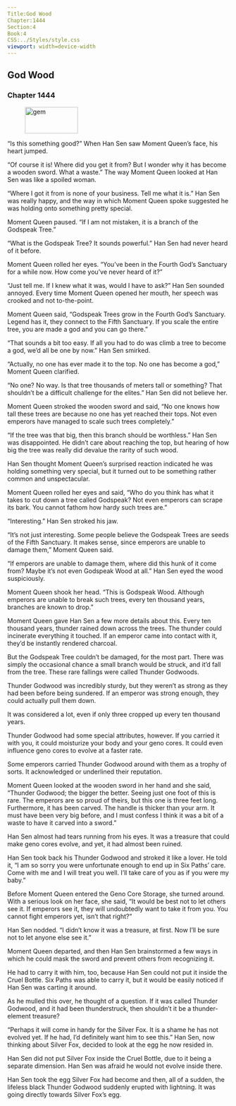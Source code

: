 ```yaml
---
Title:God Wood 
Chapter:1444 
Section:4 
Book:4 
CSS:../Styles/style.css 
viewport: width=device-width
---
```

  
## God Wood
### Chapter 1444
  
<figure>
	<img src="../Images/gem.gif" alt="gem" id="gem" width="120" height="60" />
</figure>
  

  
“Is this something good?” When Han Sen saw Moment Queen’s face, his heart jumped.

“Of course it is! Where did you get it from? But I wonder why it has become a wooden sword. What a waste.” The way Moment Queen looked at Han Sen was like a spoiled woman.

“Where I got it from is none of your business. Tell me what it is.” Han Sen was really happy, and the way in which Moment Queen spoke suggested he was holding onto something pretty special.

Moment Queen paused. “If I am not mistaken, it is a branch of the Godspeak Tree.”

“What is the Godspeak Tree? It sounds powerful.” Han Sen had never heard of it before.

Moment Queen rolled her eyes. “You’ve been in the Fourth God’s Sanctuary for a while now. How come you’ve never heard of it?”

“Just tell me. If I knew what it was, would I have to ask?” Han Sen sounded annoyed. Every time Moment Queen opened her mouth, her speech was crooked and not to-the-point.

Moment Queen said, “Godspeak Trees grow in the Fourth God’s Sanctuary. Legend has it, they connect to the Fifth Sanctuary. If you scale the entire tree, you are made a god and you can go there.”

“That sounds a bit too easy. If all you had to do was climb a tree to become a god, we’d all be one by now.” Han Sen smirked.

“Actually, no one has ever made it to the top. No one has become a god,” Moment Queen clarified.

“No one? No way. Is that tree thousands of meters tall or something? That shouldn’t be a difficult challenge for the elites.” Han Sen did not believe her.

Moment Queen stroked the wooden sword and said, “No one knows how tall these trees are because no one has yet reached their tops. Not even emperors have managed to scale such trees completely.”

“If the tree was that big, then this branch should be worthless.” Han Sen was disappointed. He didn’t care about reaching the top, but hearing of how big the tree was really did devalue the rarity of such wood.

Han Sen thought Moment Queen’s surprised reaction indicated he was holding something very special, but it turned out to be something rather common and unspectacular.

Moment Queen rolled her eyes and said, “Who do you think has what it takes to cut down a tree called Godspeak? Not even emperors can scrape its bark. You cannot fathom how hardy such trees are.”

“Interesting.” Han Sen stroked his jaw.

“It’s not just interesting. Some people believe the Godspeak Trees are seeds of the Fifth Sanctuary. It makes sense, since emperors are unable to damage them,” Moment Queen said.

“If emperors are unable to damage them, where did this hunk of it come from? Maybe it’s not even Godspeak Wood at all.” Han Sen eyed the wood suspiciously.

Moment Queen shook her head. “This is Godspeak Wood. Although emperors are unable to break such trees, every ten thousand years, branches are known to drop.”

Moment Queen gave Han Sen a few more details about this. Every ten thousand years, thunder rained down across the trees. The thunder could incinerate everything it touched. If an emperor came into contact with it, they’d be instantly rendered charcoal.

But the Godspeak Tree couldn’t be damaged, for the most part. There was simply the occasional chance a small branch would be struck, and it’d fall from the tree. These rare fallings were called Thunder Godwoods.

Thunder Godwood was incredibly sturdy, but they weren’t as strong as they had been before being sundered. If an emperor was strong enough, they could actually pull them down.

It was considered a lot, even if only three cropped up every ten thousand years.

Thunder Godwood had some special attributes, however. If you carried it with you, it could moisturize your body and your geno cores. It could even influence geno cores to evolve at a faster rate.

Some emperors carried Thunder Godwood around with them as a trophy of sorts. It acknowledged or underlined their reputation.

Moment Queen looked at the wooden sword in her hand and she said, “Thunder Godwood; the bigger the better. Seeing just one foot of this is rare. The emperors are so proud of theirs, but this one is three feet long. Furthermore, it has been carved. The handle is thicker than your arm. It must have been very big before, and I must confess I think it was a bit of a waste to have it carved into a sword.”

Han Sen almost had tears running from his eyes. It was a treasure that could make geno cores evolve, and yet, it had almost been ruined.

Han Sen took back his Thunder Godwood and stroked it like a lover. He told it, “I am so sorry you were unfortunate enough to end up in Six Paths’ care. Come with me and I will treat you well. I’ll take care of you as if you were my baby.”

Before Moment Queen entered the Geno Core Storage, she turned around. With a serious look on her face, she said, “It would be best not to let others see it. If emperors see it, they will undoubtedly want to take it from you. You cannot fight emperors yet, isn’t that right?”

Han Sen nodded. “I didn’t know it was a treasure, at first. Now I’ll be sure not to let anyone else see it.”

Moment Queen departed, and then Han Sen brainstormed a few ways in which he could mask the sword and prevent others from recognizing it.

He had to carry it with him, too, because Han Sen could not put it inside the Cruel Bottle. Six Paths was able to carry it, but it would be easily noticed if Han Sen was carting it around.

As he mulled this over, he thought of a question. If it was called Thunder Godwood, and it had been thunderstruck, then shouldn’t it be a thunder-element treasure?

“Perhaps it will come in handy for the Silver Fox. It is a shame he has not evolved yet. If he had, I’d definitely want him to see this.” Han Sen, now thinking about Silver Fox, decided to look at the egg he now resided in.

Han Sen did not put Silver Fox inside the Cruel Bottle, due to it being a separate dimension. Han Sen was afraid he would not evolve inside there.

Han Sen took the egg Silver Fox had become and then, all of a sudden, the lifeless black Thunder Godwood suddenly erupted with lightning. It was going directly towards Silver Fox’s egg.